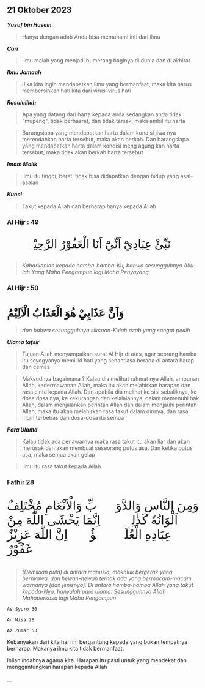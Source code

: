 ## 21 Oktober 2023
**_Yusuf bin Husein_**
>Hanya dengan adab Anda bisa memahami inti dari ilmu

**_Cari_**
>Ilmu malah yang menjadi bumerang baginya di dunia dan di akhirat

**_Ibnu Jamaah_**
>Jika kita ingin mendapatkan ilmu yang bermanfaat, maka kita harus membersihkan hati kita dari virus-virus hati

**_Rasululllah_**
>Apa yang datang dari harta kepada anda sedangkan anda tidak "mupeng", tidak berhasrat, dan tidak tamak, maka ambil itu harta

>Barangsiapa yang mendapatkan harta dalam kondisi jiwa nya merendahkan harta tersebut, maka akan berkah. Dan barangsiapa yang mendapatkan harta dalam kondisi meng agung kan harta tersebut, maka tidak akan berkah harta tersebut

**_Imam Malik_**
>Ilmu itu tinggi, berat, tidak bisa didapatkan dengan hidup yang asal-asalan

**_Kunci_**
>Takut kepada Allah dan berharap hanya kepada Allah

### Al  Hijr : 49
<p style="font-family: 'Amiri', 'Traditional Arabic'; font-size: 30px;">
نَبِّئْ عِبَادِيْٓ اَنِّيْٓ اَنَا الْغَفُوْرُ الرَّحِيْمُۙ
</p>

>_Kabarkanlah kepada hamba-hamba-Ku, bahwa sesungguhnya Aku-lah Yang Maha Pengampun lagi Maha Penyayang_

### Al  Hijr : 50
# وَاَنَّ عَذَابِيْ هُوَ الْعَذَابُ الْاَلِيْمُ

>_dan bahwa sesungguhnya siksaan-Kulah azab yang sangat pedih_

**_Ulama tafsir_**
>Tujuan Allah menyampaikan surat Al Hijr di atas, agar seorang hamba itu seyogyanya memiliki hati yang senantiasa berada di antara harap dan cemas

>Maksudnya bagaimana ? Kalau dia melihat rahmat nya Allah, ampunan Allah, kedermawanan Allah, maka itu akan melahirkan harapan dan rasa cinta kepada Allah. Dan apabila dia melihat ke sisi sebaliknya, ke dosa dosa nya, ke kekurangan dan kelalaiannya, dalam memenuhi hak Allah, dalam menjalankan perintah Allah dan dalam menjauhi perintah Allah, maka itu akan melahirkan rasa takut dalam dirinya, dan rasa ingin terbebas dari dosa-dosa itu semua

**_Para Ulama_**
>Kalau tidak ada penawarnya maka rasa takut itu akan liar dan akan merusak dan akan membuat seseorang putus asa. Dan ketika putus asa, maka semua akan gelap

>Ilmu itu rasa takut kepada Allah

### Fathir 28
<p style="font-family: 'Amiri', 'Traditional Arabic'; font-size: 2.3em;">
وَمِنَ النَّاسِ وَالدَّوَاۤبِّ وَالْاَنْعَامِ مُخْتَلِفٌ اَلْوَانُهٗ كَذٰلِكَۗ اِنَّمَا يَخْشَى اللّٰهَ مِنْ عِبَادِهِ الْعُلَمٰۤؤُاۗ اِنَّ اللّٰهَ عَزِيْزٌ غَفُوْرٌ
</p>

>_(Demikian pula) di antara manusia, makhluk bergerak yang bernyawa, dan hewan-hewan ternak ada yang bermacam-macam warnanya (dan jenisnya). Di antara hamba-hamba Allah yang takut kepada-Nya, hanyalah para ulama. Sesungguhnya Allah Mahaperkasa lagi Maha Pengampun_
```
As Syuro 30
```
```
An Nisa 28
```
```
Az Zumar 53
```

Kebanyakan dari kita hari ini bergantung kepada yang bukan tempatnya berharap. Makanya ilmu kita tidak bermanfaat.

Inilah indahnya agama kita. Harapan itu pasti untuk yang mendekat dan menggantungkan harapan kepada Allah

**__**
>
